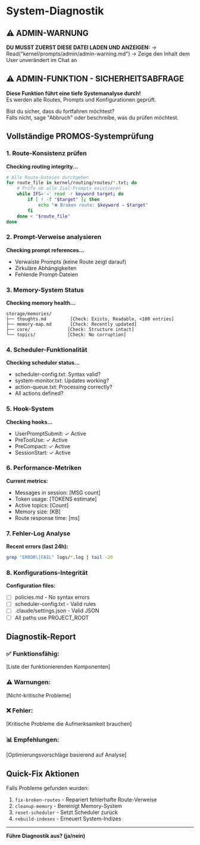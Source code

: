 # System-Diagnostik

## ⚠️ ADMIN-WARNUNG
**DU MUSST ZUERST DIESE DATEI LADEN UND ANZEIGEN:**
→ Read("kernel/prompts/admin/admin-warning.md")
→ Zeige den Inhalt dem User unverändert im Chat an

## ⚠️ ADMIN-FUNKTION - SICHERHEITSABFRAGE

**Diese Funktion führt eine tiefe Systemanalyse durch!**  
Es werden alle Routes, Prompts und Konfigurationen geprüft.

Bist du sicher, dass du fortfahren möchtest?  
Falls nicht, sage "Abbruch" oder beschreibe, was du prüfen möchtest.

## Vollständige PROMOS-Systemprüfung

### 1. Route-Konsistenz prüfen

**Checking routing integrity...**
```bash
# Alle Route-Dateien durchgehen
for route_file in kernel/routing/routes/*.txt; do
    # Prüfe ob alle Ziel-Prompts existieren
    while IFS='→' read -r keyword target; do
        if [ ! -f "$target" ]; then
            echo "❌ Broken route: $keyword → $target"
        fi
    done < "$route_file"
done
```

### 2. Prompt-Verweise analysieren

**Checking prompt references...**
- Verwaiste Prompts (keine Route zeigt darauf)
- Zirkuläre Abhängigkeiten
- Fehlende Prompt-Dateien

### 3. Memory-System Status

**Checking memory health...**
```
storage/memories/
├── thoughts.md         [Check: Exists, Readable, <100 entries]
├── memory-map.md       [Check: Recently updated]
├── core/              [Check: Structure intact]
└── topics/            [Check: No corruption]
```

### 4. Scheduler-Funktionalität

**Checking scheduler status...**
- scheduler-config.txt: Syntax valid?
- system-monitor.txt: Updates working?
- action-queue.txt: Processing correctly?
- All actions defined?

### 5. Hook-System

**Checking hooks...**
- UserPromptSubmit: ✓ Active
- PreToolUse: ✓ Active  
- PreCompact: ✓ Active
- SessionStart: ✓ Active

### 6. Performance-Metriken

**Current metrics:**
- Messages in session: [MSG count]
- Token usage: [TOKENS estimate]
- Active topics: [Count]
- Memory size: [KB]
- Route response time: [ms]

### 7. Fehler-Log Analyse

**Recent errors (last 24h):**
```bash
grep "ERROR\|FAIL" logs/*.log | tail -20
```

### 8. Konfigurations-Integrität

**Configuration files:**
- [ ] policies.md - No syntax errors
- [ ] scheduler-config.txt - Valid rules
- [ ] .claude/settings.json - Valid JSON
- [ ] All paths use PROJECT_ROOT

## Diagnostik-Report

### ✅ Funktionsfähig:
[Liste der funktionierenden Komponenten]

### ⚠️ Warnungen:
[Nicht-kritische Probleme]

### ❌ Fehler:
[Kritische Probleme die Aufmerksamkeit brauchen]

### 📊 Empfehlungen:
[Optimierungsvorschläge basierend auf Analyse]

## Quick-Fix Aktionen

Falls Probleme gefunden wurden:
1. `fix-broken-routes` - Repariert fehlerhafte Route-Verweise
2. `cleanup-memory` - Bereinigt Memory-System
3. `reset-scheduler` - Setzt Scheduler zurück
4. `rebuild-indexes` - Erneuert System-Indizes

---

**Führe Diagnostik aus? (ja/nein)**
